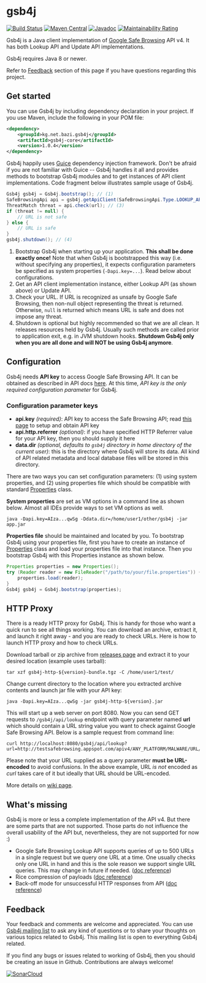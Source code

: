 # gsb4j
[![Build Status](https://travis-ci.org/bazi/gsb4j.svg?branch=master)](https://travis-ci.org/bazi/gsb4j)
[![Maven Central](https://maven-badges.herokuapp.com/maven-central/kg.net.bazi.gsb4j/gsb4j-core/badge.svg)](https://maven-badges.herokuapp.com/maven-central/kg.net.bazi.gsb4j/gsb4j-core)
[![Javadoc](https://javadoc.io/badge/kg.net.bazi.gsb4j/gsb4j-core.svg?color=brightgreen)](http://javadoc.io/doc/kg.net.bazi.gsb4j/gsb4j-core)
[![Maintainability Rating](https://sonarcloud.io/api/project_badges/measure?project=kg.net.bazi.gsb4j%3Agsb4j-parent&metric=sqale_rating)](https://sonarcloud.io/dashboard?id=kg.net.bazi.gsb4j%3Agsb4j-parent)

Gsb4j is a Java client implementation of [Google Safe Browsing](https://developers.google.com/safe-browsing/) API v4.
It has both Lookup API and Update API implementations.

Gsb4j requires Java 8 or newer.

Refer to [Feedback](#feedback) section of this page if you have questions regarding this project.


## Get started

You can use Gsb4j by including dependency declaration in your project. If you use Maven, include the following in your POM file:
```xml
<dependency>
    <groupId>kg.net.bazi.gsb4j</groupId>
    <artifactId>gsb4j-core</artifactId>
    <version>1.0.4</version>
</dependency>
```

Gsb4j happily uses [Guice](https://github.com/google/guice) dependency injection framework.
Don't be afraid if you are not familiar with Guice -- Gsb4j handles it all and provides methods to bootstrap Gsb4j modules
and to get instances of API client implementations. Code fragment below illustrates sample usage of Gsb4j.

```java
Gsb4j gsb4j = Gsb4j.bootstrap(); // (1)
SafeBrowsingApi api = gsb4j.getApiClient(SafeBrowsingApi.Type.LOOKUP_API); // (2)
ThreatMatch threat = api.check(url); // (3)
if (threat != null) {
    // URL is not safe
} else {
    // URL is safe
}
gsb4j.shutdown(); // (4)
```

1. Bootstrap Gsb4j when starting up your application. **This shall be done exactly once!**
   Note that when Gsb4j is bootstrapped this way (i.e. without specifying any properties), it expects
   configuration parameters be specified as system properties (`-Dapi.key=...`). Read below about configurations.
1. Get an API client implementation instance, either Lookup API (as shown above) or Update API.
1. Check your URL. If URL is recognized as unsafe by Google Safe Browsing, then non-null object representing the threat
   is returned. Otherwise, `null` is returned which means URL is safe and does not impose any threat.
1. Shutdown is optional but highly recommended so that we are all clean. It releases resources held by Gsb4j.
   Usually such methods are called prior to application exit, e.g. in JVM shutdown hooks.
   **Shutdown Gsb4j only when you are all done and will NOT be using Gsb4j anymore**.

## Configuration
Gsb4j needs **API key** to access Google Safe Browsing API. It can be obtained as described in API docs [here](https://developers.google.com/safe-browsing/v4/get-started).
At this time, *API key is the only required configuration parameter* for Gsb4j.

### Configuration parameter keys

- **api.key** *(required)*: API key to access the Safe Browsing API; read [this page](https://developers.google.com/safe-browsing/v4/get-started) to setup and obtain API key
- **api.http.referrer** *(optional)*: if you have specified HTTP Referrer value for your API key, then you should supply it here
- **data.dir** *(optional, defaults to `gsb4j` directory in home directory of the current user)*: this is the directory where Gsb4j will store its data. All kind of API related metadata and local database files will be stored in this directory.

There are two ways you can set configuration parameters: (1) using system properties, and (2) using properties file which should be compatible with standard [Properties](https://docs.oracle.com/javase/8/docs/api/java/util/Properties.html) class.

**System properties** are set as VM options in a command line as shown below. Almost all IDEs provide ways to set VM options as well.

    java -Dapi.key=AIza...qwSg -Ddata.dir=/home/user1/other/gsb4j -jar app.jar

**Properties file** should be maintained and located by you. To bootstrap Gsb4j using your properties file, first you have to
create an instance of [Properties](https://docs.oracle.com/javase/8/docs/api/java/util/Properties.html) class and load
your properties file into that instance. Then you bootstrap Gsb4j with this Properties instance as shown below.

```java
Properties properties = new Properties();
try (Reader reader = new FileReader("/path/to/your/file.properties")) {
    properties.load(reader);
}
Gsb4j gsb4j = Gsb4j.bootstrap(properties);
```

## HTTP Proxy
There is a ready HTTP proxy for Gsb4j. This is handy for those who want a quick run to see all things working.
You can download an archive, extract it, and launch it right away - and you are ready to check URLs.
Here is how to launch HTTP proxy and how to check URLs.

Download tarball or zip archive from [releases page](https://github.com/bazi/gsb4j/releases/latest)
and extract it to your desired location (example uses tarball):

    tar xzf gsb4j-http-${version}-bundle.tgz -C /home/user1/test/

Change current directory to the location where you extracted archive contents and launch jar file with your API key:

    java -Dapi.key=AIza...qwSg -jar gsb4j-http-${version}.jar 

This will start up a web server on port 8080. Now you can send GET requests to `/gsb4j/api/lookup`
endpoint with query parameter named **url** which should contain a URL string value you want to check against Google Safe Browsing API.
Below is a sample request from command line:

    curl http://localhost:8080/gsb4j/api/lookup?url=http://testsafebrowsing.appspot.com/apiv4/ANY_PLATFORM/MALWARE/URL/

Please note that your URL supplied as a query parameter **must be URL-encoded** to avoid confusions. In the above example,
URL *is not* encoded as *curl* takes care of it but ideally that URL should be URL-encoded.

More details on [wiki page](https://github.com/bazi/gsb4j/wiki/HTTP-Proxy).


## What's missing
Gsb4j is more or less a complete implementation of the API v4. But there are some parts that are not supported.
Those parts do not influence the overall usability of the API but, nevertheless, they are not supported for now :)

- Google Safe Browsing Lookup API supports queries of up to 500 URLs in a single request but we query one URL at a time.
  One usually checks only one URL in hand and this is the sole reason we support single URL queries.
  This may change in future if needed. ([doc reference](https://developers.google.com/safe-browsing/v4/lookup-api))
- Rice compression of payloads ([doc reference](https://developers.google.com/safe-browsing/v4/compression))
- Back-off mode for unsuccessful HTTP responses from API ([doc reference](https://developers.google.com/safe-browsing/v4/request-frequency))


## Feedback
Your feedback and comments are welcome and appreciated. You can use [Gsb4j mailing list](https://groups.google.com/d/forum/gsb4j)
to ask any kind of questions or to share your thoughts on various topics related to Gsb4j.
This mailing list is open to everything Gsb4j related.

If you find any bugs or issues related to working of Gsb4j, then you should be creating 
an issue in Github. Contributions are always welcome!


[![SonarCloud](https://sonarcloud.io/images/project_badges/sonarcloud-white.svg)](https://sonarcloud.io/dashboard?id=kg.net.bazi.gsb4j%3Agsb4j-parent)

